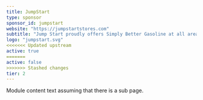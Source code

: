 ```yaml
---
title: JumpStart
type: sponsor
sponsor_id: jumpstart
website: "https://jumpstartstores.com"
subtitle: "Jump Start proudly offers Simply Better Gasoline at all area locations."
logo: "jumpstart.svg"
<<<<<<< Updated upstream
active: true
=======
active: false
>>>>>>> Stashed changes
tier: 2
---
```

Module content text assuming that there is a sub page.